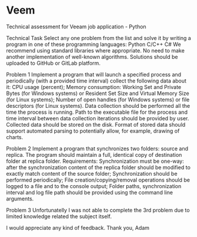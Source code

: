 # Veem
Technical assessment for Veeam job application - Python



Technical Task
Select any one problem from the list and solve it by writing a program in one of these programming languages:
Python 
C/C++
C#
We recommend using standard libraries where appropriate. No need to make another implementation of well-known algorithms.
Solutions should be uploaded to GitHub or GitLab platform.


Problem 1
Implement a program that will launch a specified process and periodically (with a provided time interval) collect the following data about it:
CPU usage (percent);
Memory consumption: Working Set and Private Bytes (for Windows systems) or Resident Set Size and Virtual Memory Size (for Linux systems);
Number of open handles (for Windows systems) or file descriptors (for Linux systems).
Data collection should be performed all the time the process is running. Path to the executable file for the process and time interval between data collection iterations should be provided by user. Collected data should be stored on the disk. Format of stored data should support automated parsing to potentially allow, for example, drawing of charts.


Problem 2
Implement a program that synchronizes two folders: source and replica. The program should maintain a full, identical copy of destination folder at replica folder.
Requirements:
Synchronization must be one-way: after the synchronization content of the replica folder should be modified to exactly match content of the source folder;
Synchronization should be performed periodically;
File creation/copying/removal operations should be logged to a file and to the console output;
Folder paths, synchronization interval and log file path should be provided using the command line arguments.


Problem 3
Unfortunatelly I was not able to complete the 3rd problem due to limited knowledge related the subject itself. 

I would appreciate any kind of feedback.
Thank you, 
Adam
